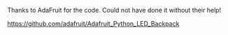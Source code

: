 Thanks to AdaFruit for the code.  Could not have done it without their help!

https://github.com/adafruit/Adafruit_Python_LED_Backpack
